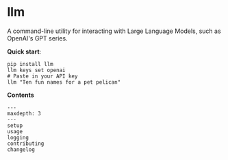 # llm

A command-line utility for interacting with Large Language Models, such as OpenAI's GPT series.

**Quick start**:

```
pip install llm
llm keys set openai
# Paste in your API key
llm "Ten fun names for a pet pelican"
```

**Contents**

```{toctree}
---
maxdepth: 3
---
setup
usage
logging
contributing
changelog
```
